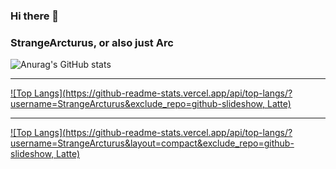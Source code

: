 ### Hi there 👋

<!--
**StrangeArcturus/StrangeArcturus** is a ✨ _special_ ✨ repository because its `README.md` (this file) appears on your GitHub profile.

Here are some ideas to get you started:

- 🔭 I’m currently working on ...
- 🌱 I’m currently learning ...
- 👯 I’m looking to collaborate on ...
- 🤔 I’m looking for help with ...
- 💬 Ask me about ...
- 📫 How to reach me: ...
- 😄 Pronouns: ...
- ⚡ Fun fact: ...
-->
### StrangeArcturus, or also just Arc
  
![Anurag's GitHub stats](https://github-readme-stats.vercel.app/api?username=StrangeArcturus&show_icons=true&theme=radical)<!--
(https://github.com/anuraghazra/github-readme-stats)
-->
***
[![Top Langs](https://github-readme-stats.vercel.app/api/top-langs/?username=StrangeArcturus&exclude_repo=github-slideshow, Latte)](https://github.com/anuraghazra/github-readme-stats)
***
[![Top Langs](https://github-readme-stats.vercel.app/api/top-langs/?username=StrangeArcturus&layout=compact&exclude_repo=github-slideshow, Latte)](https://github.com/anuraghazra/github-readme-stats)
